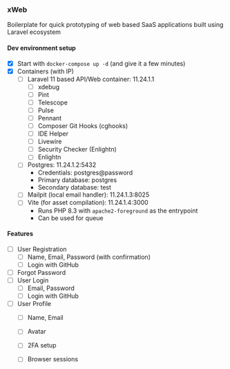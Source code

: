 ### xWeb

Boilerplate for quick prototyping of web based SaaS applications built using Laravel ecosystem

#### Dev environment setup
- [x] Start with `docker-compose up -d` (and give it a few minutes)
- [x] Containers (with IP)
    - [ ] Laravel 11 based API/Web container: 11.24.1.1
        - [ ] xdebug
        - [ ] Pint
        - [ ] Telescope
        - [ ] Pulse
        - [ ] Pennant
        - [ ] Composer Git Hooks (cghooks)
        - [ ] IDE Helper
        - [ ] Livewire
        - [ ] Security Checker (Enlightn)
        - [ ] Enlightn
    - [ ] Postgres: 11.24.1.2:5432
        - Credentials: postgres@password
        - Primary database: postgres
        - Secondary database: test
    - [ ] Mailpit (local email handler): 11.24.1.3:8025
    - [ ] Vite (for asset compilation): 11.24.1.4:3000
        - Runs PHP 8.3 with `apache2-foreground` as the entrypoint
        - Can be used for queue

#### Features
- [ ] User Registration
    - [ ] Name, Email, Password (with confirmation)
    - [ ] Login with GitHub
- [ ] Forgot Password
- [ ] User Login
    - [ ] Email, Password
    - [ ] Login with GitHub
- [ ] User Profile
    - [ ] Name, Email
    - [ ] Avatar
    - [ ] 2FA setup
    - [ ] Browser sessions

